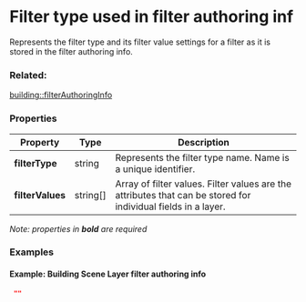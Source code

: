 # Filter type used in filter authoring inf

Represents the filter type and its filter value settings for a filter as it is stored in the filter authoring info.

### Related:

[building::filterAuthoringInfo](filterAuthoringInfo.md)
### Properties

| Property | Type | Description |
| --- | --- | --- |
| **filterType** | string | Represents the filter type name. Name is a unique identifier. |
| **filterValues** | string[] | Array of filter values. Filter values are the attributes that can be stored for individual fields in a layer. |

*Note: properties in **bold** are required*

### Examples 

#### Example: Building Scene Layer filter authoring info 

```json
 "" 
```

